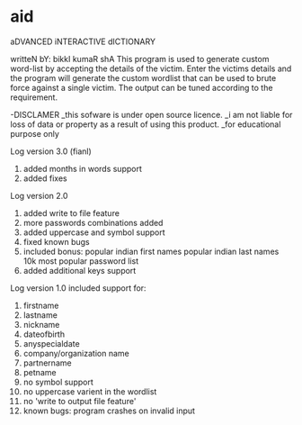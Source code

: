 # aid
aDVANCED iNTERACTIVE dICTIONARY

writteN bY: bikkI kumaR shA
This program is used to generate custom word-list by accepting the details of the victim.
Enter the victims details and the program will generate the custom wordlist that can be used to brute force against a single victim.
The output can be tuned according to the requirement.

-DISCLAMER
_this sofware is under open source licence. 
_i am not liable for loss of data or property as a result of using this product.
_for educational purpose only

Log version 3.0 (fianl)
1. added months in words support
2. added fixes

Log version 2.0 
1. added write to file feature
2. more passwords combinations added
3. added uppercase and symbol support
4. fixed known bugs
5. included bonus:
    popular indian first names
    popular indian last names
    10k most popular password list 
6. added additional keys support

Log version 1.0
included support for:
1. firstname
2. lastname
3. nickname
4. dateofbirth
5. anyspecialdate
6. company/organization name
7. partnername
8. petname
9. no symbol support
10. no uppercase varient in the wordlist
11. no 'write to output file feature'
12. known bugs:  program crashes on invalid input
  



